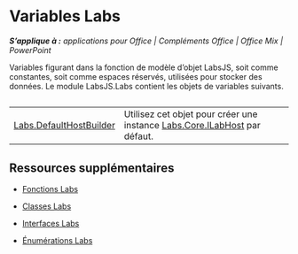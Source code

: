 
# <a name="labs-variables"></a>Variables Labs

 _**S’applique à :** applications pour Office | Compléments Office | Office Mix | PowerPoint_

Variables figurant dans la fonction de modèle d’objet LabsJS, soit comme constantes, soit comme espaces réservés, utilisées pour stocker des données. Le module LabsJS.Labs contient les objets de variables suivants.

## 


|||
|:-----|:-----|
|[Labs.DefaultHostBuilder](../../reference/office-mix/labs.defaulthostbuilder.md)|Utilisez cet objet pour créer une instance [Labs.Core.ILabHost](../../reference/office-mix/labs.core.ilabhost.md) par défaut.|

## <a name="additional-resources"></a>Ressources supplémentaires



- [Fonctions Labs](../../reference/office-mix/labs-functions.md)
    
- [Classes Labs](../../reference/office-mix/labs-classes.md)
    
- [Interfaces Labs](../../reference/office-mix/labs-interfaces.md)
    
- [Énumérations Labs](../../reference/office-mix/labs-enumerations.md)
    
